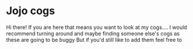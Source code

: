 # Jojo cogs

Hi there! If you are here that means you want to look at my cogs.... I would recommend turning around and maybe finding someone else's cogs as these are going to be buggy
But if you'd still like to add them feel free to